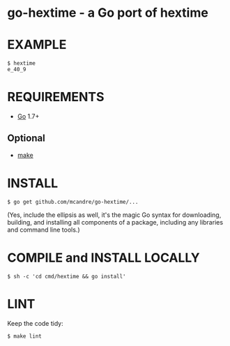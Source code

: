 # go-hextime - a Go port of hextime

# EXAMPLE

```
$ hextime
e_40_9
```
# REQUIREMENTS

* [Go](https://golang.org/) 1.7+

## Optional

* [make](https://www.gnu.org/software/make/)

# INSTALL

```
$ go get github.com/mcandre/go-hextime/...
```

(Yes, include the ellipsis as well, it's the magic Go syntax for downloading, building, and installing all components of a package, including any libraries and command line tools.)

# COMPILE and INSTALL LOCALLY

```
$ sh -c 'cd cmd/hextime && go install'
```

# LINT

Keep the code tidy:

```
$ make lint
```
